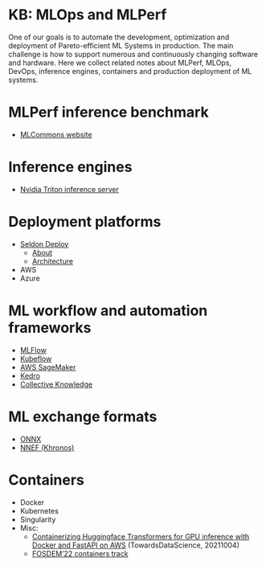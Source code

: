 # KB: MLOps and MLPerf

One of our goals is to automate the development, optimization and deployment of Pareto-efficient ML Systems in production. 
The main challenge is how to support numerous and continuously changing software and hardware. 
Here we collect related notes about MLPerf, MLOps, DevOps, inference engines, containers and production deployment of ML systems.

# MLPerf inference benchmark

- [MLCommons website](https://mlcommons.org)

# Inference engines

- [Nvidia Triton inference server](https://developer.nvidia.com/nvidia-triton-inference-server)

# Deployment platforms

- [Seldon Deploy](https://www.seldon.io/solutions/deploy)
  - [About](https://deploy.seldon.io/en/v1.4/contents/about/index.html)
  - [Architecture](https://deploy.seldon.io/en/v1.4/contents/architecture/index.html)
- AWS
- Azure

# ML workflow and automation frameworks

- [MLFlow](https://mlflow.org/)
- [Kubeflow](https://www.kubeflow.org)
- [AWS SageMaker](https://aws.amazon.com/pm/sagemaker)
- [Kedro](https://github.com/kedro-org/kedro)
- [Collective Knowledge](https://github.com/mlcommons/ck)

# ML exchange formats

- [ONNX](https://onnx.ai)
- [NNEF (Khronos)](https://www.khronos.org/nnef)

# Containers

- Docker
- Kubernetes
- Singularity
- Misc:
    - [Containerizing Huggingface Transformers for GPU inference with Docker and FastAPI on AWS](https://towardsdatascience.com/containerizing-huggingface-transformers-for-gpu-inference-with-docker-and-fastapi-on-aws-d4a83edede2f) (TowardsDataScience, 20211004)
    - [FOSDEM’22 containers track](https://fosdem.org/2022/schedule/track/containers/)
